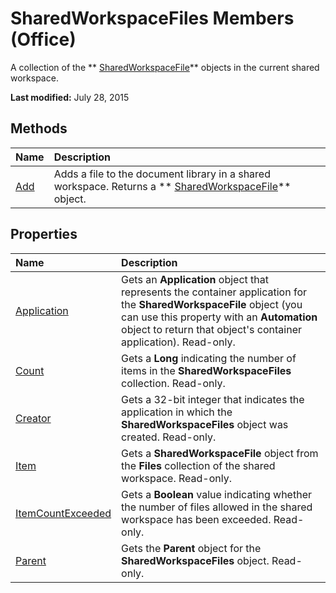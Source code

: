 
# SharedWorkspaceFiles Members (Office)
A collection of the  ** [SharedWorkspaceFile](44e0bbfa-145d-df71-928f-2333b54f1829.md)** objects in the current shared workspace.

 **Last modified:** July 28, 2015


## Methods



|**Name**|**Description**|
|:-----|:-----|
| [Add](d6a8e86b-2075-be56-3e3f-75c3ffa6241c.md)|Adds a file to the document library in a shared workspace. Returns a  ** [SharedWorkspaceFile](44e0bbfa-145d-df71-928f-2333b54f1829.md)** object.|

## Properties



|**Name**|**Description**|
|:-----|:-----|
| [Application](d7a397fc-4f16-3d1d-d389-31221bb19467.md)|Gets an  **Application** object that represents the container application for the **SharedWorkspaceFile** object (you can use this property with an **Automation** object to return that object's container application). Read-only.|
| [Count](cc038461-99da-a257-204c-aac322f96e7f.md)|Gets a  **Long** indicating the number of items in the **SharedWorkspaceFiles** collection. Read-only.|
| [Creator](e5d5aff6-e658-daff-da59-c7e74b727eba.md)|Gets a 32-bit integer that indicates the application in which the  **SharedWorkspaceFiles** object was created. Read-only.|
| [Item](40b3aa6d-a232-3aba-21e2-645db7900fb1.md)|Gets a  **SharedWorkspaceFile** object from the **Files** collection of the shared workspace. Read-only.|
| [ItemCountExceeded](c85b1e3f-c36a-1211-8082-d4f2652a36f5.md)|Gets a  **Boolean** value indicating whether the number of files allowed in the shared workspace has been exceeded. Read-only.|
| [Parent](cfbdc81e-90f5-de3d-b477-ea40971bf9fd.md)|Gets the  **Parent** object for the **SharedWorkspaceFiles** object. Read-only.|
